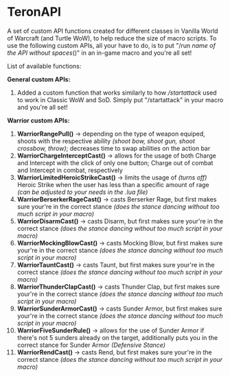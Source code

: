 # TeronAPI
A set of custom API functions created for different classes in Vanilla World of Warcraft (and Turtle WoW), to help reduce the size of macro scripts.
To use the following custom APIs, all your have to do, is to put "/run *name of the API without spaces*()" in an in-game macro and you're all set!

List of available functions:

  **General custom APIs:**
  1. Added a custom function that works similarly to how */startattack* used to work in Classic WoW and SoD. Simply put "/startattack" in your macro and you're all set!

  **Warrior custom APIs:**
  1. **WarriorRangePull()** -> depending on the type of weapon equiped, shoots with the respective ability *(shoot bow, shoot gun, shoot crossbow, throw)*; decreases time to swap abilities on the action bar
  2. **WarriorChargeInterceptCast()** -> allows for the usage of both Charge and Intercept with the click of only one button; Charge out of combat and Intercept in combat, respectively
  3. **WarriorLimitedHeroicStrikeCast()** -> limits the usage of *(turns off)* Heroic Strike when the user has less than a specific amount of rage *(can be adjusted to your needs in the .lua file)*
  4. **WarriorBerserkerRageCast()** -> casts Berserker Rage, but first makes sure your're in the correct stance *(does the stance dancing without too much script in your macro)*
  5. **WarriorDisarmCast()** -> casts Disarm, but first makes sure your're in the correct stance *(does the stance dancing without too much script in your macro)*
  6. **WarriorMockingBlowCast()** -> casts Mocking Blow, but first makes sure your're in the correct stance *(does the stance dancing without too much script in your macro)*
  7. **WarriorTauntCast()** -> casts Taunt, but first makes sure your're in the correct stance *(does the stance dancing without too much script in your macro)*
  8. **WarriorThunderClapCast()** -> casts Thunder Clap, but first makes sure your're in the correct stance *(does the stance dancing without too much script in your macro)*
  9. **WarriorSunderArmorCast()** -> casts Sunder Armor, but first makes sure your're in the correct stance *(does the stance dancing without too much script in your macro)*
  10. **WarriorFiveSunderRule()** -> allows for the use of Sunder Armor if there's not 5 sunders already on the target, additionally puts you in the correct stance for Sunder Armor *(Defensive Stance)*
  11. **WarriorRendCast()** -> casts Rend, but first makes sure your're in the correct stance *(does the stance dancing without too much script in your macro)*
